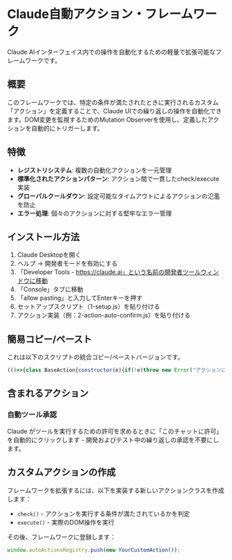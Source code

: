 # Claude自動アクション・フレームワーク
Claude AIインターフェイス内での操作を自動化するための軽量で拡張可能なフレームワークです。

## 概要
このフレームワークでは、特定の条件が満たされたときに実行されるカスタム「アクション」を定義することで、Claude UIでの繰り返しの操作を自動化できます。DOM変更を監視するためのMutation Observerを使用し、定義したアクションを自動的にトリガーします。

## 特徴
- **レジストリシステム**: 複数の自動化アクションを一元管理
- **標準化されたアクションパターン**: アクション間で一貫したcheck/execute実装
- **グローバルクールダウン**: 設定可能なタイムアウトによるアクションの氾濫を防止
- **エラー処理**: 個々のアクションに対する堅牢なエラー管理

## インストール方法
1. Claude Desktopを開く
2. ヘルプ -> 開発者モードを有効にする
3. 「Developer Tools - https://claude.ai」という名前の開発者ツールウィンドウに移動
4. 「Console」タブに移動
5. 「allow pasting」と入力してEnterキーを押す
6. セットアップスクリプト（1-setup.js）を貼り付ける
7. アクション実装（例：2-action-auto-confirm.js）を貼り付ける

## 簡易コピー/ペースト
これは以下のスクリプトの統合コピー/ペーストバージョンです。

```javascript
(()=>{class BaseAction{constructor(e){if(!e)throw new Error("アクションには名前が必要です。");this.name=e}check(){console.warn(`アクション「${this.name}」にcheck()の実装がありません。`);return!1}execute(e){console.warn(`アクション「${this.name}」にexecute()の実装がありません。`)}}let t=0,e=2e3;window.autoActionsRegistry=window.autoActionsRegistry||[],window.myMutationObserver&&window.myMutationObserver.disconnect(),console.log("新しいMutation Observerを設定中...");let o=new MutationObserver(o=>{let n=Date.now();if(n-t<e)return console.log("🕒 グローバルクールダウン有効中、変更チェックをスキップします。"),void 0;for(let i of window.autoActionsRegistry)try{let o=i.check();if(o){console.log(`✅ [${i.name}] 条件を満たしました。実行準備中。`),i.execute(o),t=n,console.log(`⏱️ [${i.name}] アクションを実行しました。クールダウンを開始します。`);break}}catch(e){console.error(`「${i.name}」のアクションチェック/実行中にエラーが発生しました:`,e)}});o.observe(document.body,{childList:!0,subtree:!0}),window.myMutationObserver=o,console.log("✅ オブザーバーを開始しました。変更を監視中..."),console.log("登録済みアクション:",window.autoActionsRegistry.map(e=>e.name));class n extends BaseAction{constructor(){super("AutoConfirmTool")}check(){console.log(`[${this.name}] 条件をチェック中...`);let e=document.querySelector('[role="dialog"]');if(!e)return null;let t=e.querySelector("button div");if(!t)return null;let o=t.textContent;if(!o||!o.includes("Run ")||!o.includes(" from"))return null;let n=o.match(/Run (\S+) from/),r=n?n[1]:"不明なツール";console.log(`[${this.name}] 以下のツールリクエストダイアログを検出: ${r}`);let a=Array.from(e.querySelectorAll("button")).find(e=>e.textContent.toLowerCase().includes("このチャットに許可"));return a?(console.log(`[${this.name}] '許可'ボタンを見つけました。`),{button:a,toolName:r}):null}execute(e){if(!e||!e.button)return void console.error(`[${this.name}] 有効なデータなしで実行が呼び出されました。`);console.log(`🚀 [${this.name}] ツールを自動承認しています: ${e.toolName}`),e.button.click()}}window.autoActionsRegistry.some(e=>"AutoConfirmTool"===e.name)||(window.autoActionsRegistry.push(new n),console.log("🤖 AutoConfirmToolActionをレジストリに追加しました。"))})();
```

## 含まれるアクション
### 自動ツール承認
Claude がツールを実行するための許可を求めるときに「このチャットに許可」を自動的にクリックします - 開発およびテスト中の繰り返しの承認を不要にします。

## カスタムアクションの作成
フレームワークを拡張するには、以下を実装する新しいアクションクラスを作成します：

- `check()` - アクションを実行する条件が満たされているかを判定
- `execute()` - 実際のDOM操作を実行

その後、フレームワークに登録します：

```javascript
window.autoActionsRegistry.push(new YourCustomAction());
```

